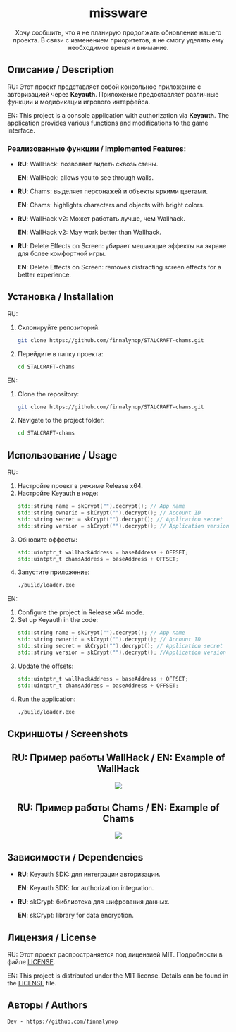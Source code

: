 <h1 align="center">missware</h1>

<p align='center'>Хочу сообщить, что я не планирую продолжать обновление нашего проекта. В связи с изменением приоритетов, я не смогу уделять ему необходимое время и внимание.</p>

## Описание / Description

RU: Этот проект представляет собой консольное приложение с авторизацией через **Keyauth**. Приложение предоставляет различные функции и модификации игрового интерфейса.

EN: This project is a console application with authorization via **Keyauth**. The application provides various functions and modifications to the game interface.

### Реализованные функции / Implemented Features:
- **RU**: WallHack: позволяет видеть сквозь стены.
  
  **EN**: WallHack: allows you to see through walls.

- **RU**: Chams: выделяет персонажей и объекты яркими цветами.
  
  **EN**: Chams: highlights characters and objects with bright colors.

- **RU**: WallHack v2: Может работать лучше, чем Wallhack.
  
  **EN**: WallHack v2: May work better than Wallhack.

- **RU**: Delete Effects on Screen: убирает мешающие эффекты на экране для более комфортной игры.
  
  **EN**: Delete Effects on Screen: removes distracting screen effects for a better experience.

## Установка / Installation

RU:
1. Склонируйте репозиторий:
   ```bash
   git clone https://github.com/finnalynop/STALCRAFT-chams.git
   ```
2. Перейдите в папку проекта:
   ```bash
   cd STALCRAFT-chams
   ```

EN:
1. Clone the repository:
   ```bash
   git clone https://github.com/finnalynop/STALCRAFT-chams.git
   ```
2. Navigate to the project folder:
   ```bash
   cd STALCRAFT-chams
   ```

## Использование / Usage

RU:
1. Настройте проект в режиме Release x64.
2. Настройте Keyauth в коде:
   ```cpp
   std::string name = skCrypt("").decrypt(); // App name
   std::string ownerid = skCrypt("").decrypt(); // Account ID
   std::string secret = skCrypt("").decrypt(); // Application secret
   std::string version = skCrypt("").decrypt(); // Application version
   ```
3. Обновите оффсеты:
   ```cpp
   std::uintptr_t wallhackAddress = baseAddress + OFFSET;
   std::uintptr_t chamsAddress = baseAddress + OFFSET;
   ```
4. Запустите приложение:
   ```bash
   ./build/loader.exe
   ```

EN:
1. Configure the project in Release x64 mode.
2. Set up Keyauth in the code:
   ```cpp
   std::string name = skCrypt("").decrypt(); // App name
   std::string ownerid = skCrypt("").decrypt(); // Account ID
   std::string secret = skCrypt("").decrypt(); // Application secret
   std::string version = skCrypt("").decrypt(); //Application version
   ```
3. Update the offsets:
   ```cpp
   std::uintptr_t wallhackAddress = baseAddress + OFFSET;
   std::uintptr_t chamsAddress = baseAddress + OFFSET;
   ```
4. Run the application:
   ```bash
   ./build/loader.exe
   ```

## Скриншоты / Screenshots

<div align="center">
  <div>
	  <h2>RU: Пример работы WallHack / EN: Example of WallHack</h2>
	  <img src="https://i.ibb.co/H4dtCpL/wallhack.png" />
  </div>
  <div>
	  <h2>RU: Пример работы Chams / EN: Example of Chams</h2>
	  <img src="https://i.ibb.co/nnmWz42/chams.png" />
  </div>
</div>

## Зависимости / Dependencies

- **RU**: Keyauth SDK: для интеграции авторизации.
  
  **EN**: Keyauth SDK: for authorization integration.

- **RU**: skCrypt: библиотека для шифрования данных.
  
  **EN**: skCrypt: library for data encryption.

## Лицензия / License

RU: Этот проект распространяется под лицензией MIT. Подробности в файле [LICENSE](./LICENSE).

EN: This project is distributed under the MIT license. Details can be found in the [LICENSE](./LICENSE) file.

## Авторы / Authors

 ```
Dev - https://github.com/finnalynop
```

